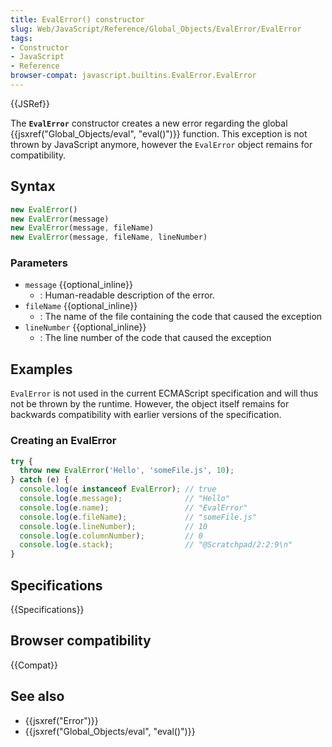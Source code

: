```yaml
---
title: EvalError() constructor
slug: Web/JavaScript/Reference/Global_Objects/EvalError/EvalError
tags:
- Constructor
- JavaScript
- Reference
browser-compat: javascript.builtins.EvalError.EvalError
---
```

{{JSRef}}

The **`EvalError`** constructor creates a new error regarding the global
{{jsxref("Global_Objects/eval", "eval()")}} function. This
exception is not thrown by JavaScript anymore, however the `EvalError` object
remains for compatibility.

## Syntax

```js
new EvalError()
new EvalError(message)
new EvalError(message, fileName)
new EvalError(message, fileName, lineNumber)
```

### Parameters

*   `message` {{optional_inline}}
    *   : Human-readable description of the error.
*   `fileName` {{optional_inline}}
    *   : The name of the file containing the code that caused the exception
*   `lineNumber` {{optional_inline}}
    *   : The line number of the code that caused the exception

## Examples

`EvalError` is not used in the current ECMAScript specification and will thus
not be thrown by the runtime. However, the object itself remains for backwards
compatibility with earlier versions of the specification.

### Creating an EvalError

```js
try {
  throw new EvalError('Hello', 'someFile.js', 10);
} catch (e) {
  console.log(e instanceof EvalError); // true
  console.log(e.message);              // "Hello"
  console.log(e.name);                 // "EvalError"
  console.log(e.fileName);             // "someFile.js"
  console.log(e.lineNumber);           // 10
  console.log(e.columnNumber);         // 0
  console.log(e.stack);                // "@Scratchpad/2:2:9\n"
}
```

## Specifications

{{Specifications}}

## Browser compatibility

{{Compat}}

## See also

*   {{jsxref("Error")}}
*   {{jsxref("Global_Objects/eval", "eval()")}}
